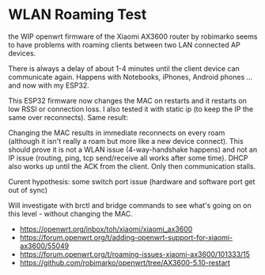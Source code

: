 # WLAN Roaming Test

the WIP openwrt firmware of the Xiaomi AX3600 router by robimarko seems to have problems with roaming clients between two LAN connected AP devices.

There is always a delay of about 1-4 minutes until the client device can communicate again. Happens with Notebooks, iPhones, Android phones ... and now with my ESP32.

This ESP32 firmware now changes the MAC on restarts and it restarts on low RSSI or connection loss.
I also tested it with static ip (to keep the IP the same over reconnects). Same result:

Changing the MAC results in immediate reconnects on every roam (although it isn't really a roam but more like a new device connect). 
This should prove it is not a WLAN issue (4-way-handshake happens) and not an IP issue (routing, ping, tcp send/receive all works after some time).
DHCP also works up until the ACK from the client. Only then communication stalls.

Curent hypothesis: some switch port issue (hardware and software port get out of sync)

Will investigate with brctl and bridge commands to see what's going on on this level - without changing the MAC.

* https://openwrt.org/inbox/toh/xiaomi/xiaomi_ax3600
* https://forum.openwrt.org/t/adding-openwrt-support-for-xiaomi-ax3600/55049
* https://forum.openwrt.org/t/roaming-issues-xiaomi-ax3600/101333/15
* https://github.com/robimarko/openwrt/tree/AX3600-5.10-restart
